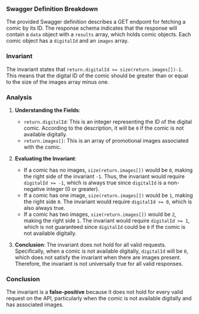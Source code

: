 ### Swagger Definition Breakdown
The provided Swagger definition describes a GET endpoint for fetching a comic by its ID. The response schema indicates that the response will contain a `data` object with a `results` array, which holds comic objects. Each comic object has a `digitalId` and an `images` array.

### Invariant
The invariant states that `return.digitalId >= size(return.images[])-1`. This means that the digital ID of the comic should be greater than or equal to the size of the images array minus one.

### Analysis
1. **Understanding the Fields**:
   - `return.digitalId`: This is an integer representing the ID of the digital comic. According to the description, it will be `0` if the comic is not available digitally.
   - `return.images[]`: This is an array of promotional images associated with the comic.

2. **Evaluating the Invariant**:
   - If a comic has no images, `size(return.images[])` would be `0`, making the right side of the invariant `-1`. Thus, the invariant would require `digitalId >= -1`, which is always true since `digitalId` is a non-negative integer (0 or greater).
   - If a comic has one image, `size(return.images[])` would be `1`, making the right side `0`. The invariant would require `digitalId >= 0`, which is also always true.
   - If a comic has two images, `size(return.images[])` would be `2`, making the right side `1`. The invariant would require `digitalId >= 1`, which is not guaranteed since `digitalId` could be `0` if the comic is not available digitally.

3. **Conclusion**: The invariant does not hold for all valid requests. Specifically, when a comic is not available digitally, `digitalId` will be `0`, which does not satisfy the invariant when there are images present. Therefore, the invariant is not universally true for all valid responses.

### Conclusion
The invariant is a **false-positive** because it does not hold for every valid request on the API, particularly when the comic is not available digitally and has associated images.
